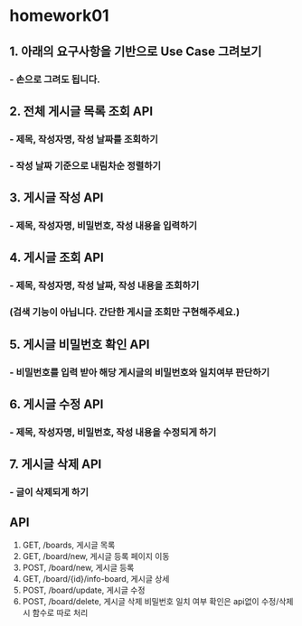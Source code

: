 # homework01

## 1. 아래의 요구사항을 기반으로 Use Case 그려보기
### - 손으로 그려도 됩니다.
## 2. 전체 게시글 목록 조회 API
### - 제목, 작성자명, 작성 날짜를 조회하기
### - 작성 날짜 기준으로 내림차순 정렬하기
## 3. 게시글 작성 API
### - 제목, 작성자명, 비밀번호, 작성 내용을 입력하기
## 4. 게시글 조회 API
### - 제목, 작성자명, 작성 날짜, 작성 내용을 조회하기 
### (검색 기능이 아닙니다. 간단한 게시글 조회만 구현해주세요.)
## 5. 게시글 비밀번호 확인 API
### - 비밀번호를 입력 받아 해당 게시글의 비밀번호와 일치여부 판단하기
## 6. 게시글 수정 API
### - 제목, 작성자명, 비밀번호, 작성 내용을 수정되게 하기
## 7. 게시글 삭제 API
### - 글이 삭제되게 하기

## API  
1. GET, /boards, 게시글 목록
2. GET, /board/new, 게시글 등록 페이지 이동
3. POST, /board/new, 게시글 등록
4. GET, /board/{id}/info-board, 게시글 상세
5. POST, /board/update, 게시글 수정
6. POST, /board/delete, 게시글 삭제
비밀번호 일치 여부 확인은 api없이 수정/삭제시 함수로 따로 처리
